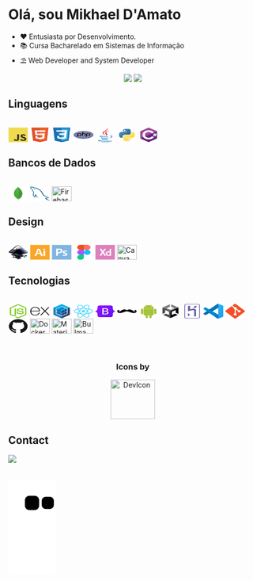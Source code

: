 # Olá, sou Mikhael D'Amato

- ❤️ Entusiasta por Desenvolvimento.
- 📚 Cursa Bacharelado em Sistemas de Informação
- ⛱️ Web Developer and System Developer

<div align="center">
  <img height="180em" src="https://github-readme-stats.vercel.app/api?username=damatomos&show_icons=true&theme=tokyonight&include_all_commits=true&count_private=true"/>
  <img height="180em" src="https://github-readme-stats.vercel.app/api/top-langs/?username=damatomos&layout=compact&langs_count=7&theme=tokyonight"/>
</div>

## Linguagens

<div style="display: inline_block"><br>
  <img align="center" title="Javascript" height="30" width="40" src="https://raw.githubusercontent.com/devicons/devicon/master/icons/javascript/javascript-original.svg">
  <img align="center" title="HTML5" height="30" width="40" src="https://raw.githubusercontent.com/devicons/devicon/master/icons/html5/html5-original.svg">
  <img align="center" title="CSS3" height="30" width="40" src="https://raw.githubusercontent.com/devicons/devicon/master/icons/css3/css3-original.svg">
  <img align="center" title="PHP" height="30" width="40" src="https://raw.githubusercontent.com/devicons/devicon/master/icons/php/php-original.svg">
  <img align="center" title="Java" height="30" width="40" src="https://raw.githubusercontent.com/devicons/devicon/master/icons/java/java-original.svg">
  <img align="center" title="Python" height="30" width="40" src="https://raw.githubusercontent.com/devicons/devicon/master/icons/python/python-original.svg">
  <img align="center" title="CSharp" height="30" width="40" src="https://raw.githubusercontent.com/devicons/devicon/master/icons/csharp/csharp-original.svg">
</div>

## Bancos de Dados

<div style="display: inline_block"><br>
  <img align="center" title="MongoDB" height="30" width="40" src="https://raw.githubusercontent.com/devicons/devicon/master/icons/mongodb/mongodb-original.svg">
  <img align="center" title="MySQL" height="30" width="40" src="https://raw.githubusercontent.com/devicons/devicon/master/icons/mysql/mysql-original.svg">
  <img align="center" title="Firebase" height="30" width="40" src="https://cdn.jsdelivr.net/gh/devicons/devicon/icons/firebase/firebase-plain.svg" />
</div>

## Design

<div style="display: inline_block"><br>
  <img align="center" title="Inkscape" height="30" width="40" src="https://raw.githubusercontent.com/devicons/devicon/master/icons/inkscape/inkscape-original.svg">
  <img align="center" title="Adobe Ilustrator" height="30" width="40" src="https://raw.githubusercontent.com/devicons/devicon/master/icons/illustrator/illustrator-plain.svg">
  <img align="center" title="Adobe Photoshop" height="30" width="40" src="https://raw.githubusercontent.com/devicons/devicon/master/icons/photoshop/photoshop-plain.svg">
  <img align="center" title="Figma" height="30" width="40" src="https://raw.githubusercontent.com/devicons/devicon/master/icons/figma/figma-original.svg">
  <img align="center" title="Adobe XD" height="30" width="40" src="https://raw.githubusercontent.com/devicons/devicon/master/icons/xd/xd-plain.svg">
  <img align="center" title="Canva" height="30" width="40" src="https://cdn.jsdelivr.net/gh/devicons/devicon/icons/canva/canva-original.svg" />
          
</div>

## Tecnologias

<div style="display: inline_block"><br>
  <img align="center" title="Node.JS" height="30" width="40" src="https://raw.githubusercontent.com/devicons/devicon/master/icons/nodejs/nodejs-original.svg">
  <img align="center" title="Express.JS" height="30" width="40" src="https://raw.githubusercontent.com/devicons/devicon/master/icons/express/express-original.svg">
  <img align="center" title="Sequelize" height="30" width="40" src="https://raw.githubusercontent.com/devicons/devicon/master/icons/sequelize/sequelize-original.svg">
  <img align="center" title="React.JS" height="30" width="40" src="https://raw.githubusercontent.com/devicons/devicon/master/icons/react/react-original.svg">
  <img align="center" title="Bootstrap" height="30" width="40" src="https://raw.githubusercontent.com/devicons/devicon/master/icons/bootstrap/bootstrap-original.svg">
  <img align="center" title="Handlebars" height="30" width="40" src="https://raw.githubusercontent.com/devicons/devicon/master/icons/handlebars/handlebars-original.svg">
  <img align="center" title="Android" height="30" width="40" src="https://raw.githubusercontent.com/devicons/devicon/master/icons/android/android-original.svg">
  <img align="center" title="Unity" height="30" width="40" src="https://raw.githubusercontent.com/devicons/devicon/master/icons/unity/unity-original.svg">
  <img align="center" title="Heroku" height="30" width="40" src="https://raw.githubusercontent.com/devicons/devicon/master/icons/heroku/heroku-original.svg">
  <img align="center" title="Vscode" height="30" width="40" src="https://raw.githubusercontent.com/devicons/devicon/master/icons/vscode/vscode-original.svg">
  <img align="center" title="Git" height="30" width="40" src="https://raw.githubusercontent.com/devicons/devicon/master/icons/git/git-original.svg">
  <img align="center" title="Github" height="30" width="40" src="https://raw.githubusercontent.com/devicons/devicon/master/icons/github/github-original.svg">
  <img align="center" title="Docker" height="30" width="40" src="https://cdn.jsdelivr.net/gh/devicons/devicon/icons/docker/docker-original.svg" />
  <img align="center" title="Material UI" height="30" width="40" src="https://cdn.jsdelivr.net/gh/devicons/devicon/icons/materialui/materialui-original.svg" />
  <img align="center" title="Bulma" height="30" width="40" src="https://cdn.jsdelivr.net/gh/devicons/devicon/icons/bulma/bulma-plain.svg" />        
</div>
<br />
<br />
<div style="display: inline_block" align="center">
  <h3>Icons by</h3>
  <img align="center" title="DevIcon" height="80" width="90" src="https://cdn.jsdelivr.net/gh/devicons/devicon/icons/devicon/devicon-original.svg" />
</div>

## Contact
<div>
<a href = "mailto:damato578@gmail.com"><img src="https://img.shields.io/badge/-Gmail-1616ff?style=for-the-badge&logo=gmail&logoColor=white" target="_blank"></a>
</div>

##

![snake gif](https://github.com/damatomos/damatomos/blob/output/github-contribution-grid-snake.svg)

